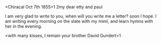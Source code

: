  <Chiracal Oct 7th 1855>1
2my dear etty and paul

I am very glad to write to you, when will you write me a letter? soon I hope. I am writing every morning on the slate with my mimi, and learn hymns with her in the evening.

<with many kisses, I remain your brother
 David Gundert>1

